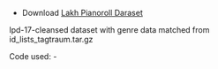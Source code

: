 - Download [Lakh Pianoroll Daraset](https://salu133445.github.io/lakh-pianoroll-dataset/)

lpd-17-cleansed dataset with genre data matched from id_lists_tagtraum.tar.gz

Code used: -
